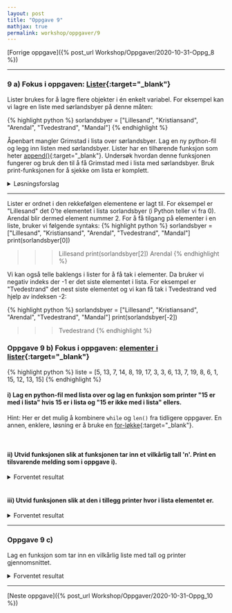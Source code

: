 ```yaml
---
layout: post
title: "Oppgave 9"
mathjax: true
permalink: workshop/oppgaver/9
---
```


[Forrige oppgave]({% post_url Workshop/Oppgaver/2020-10-31-Oppg_8 %})

---

### 9 a) Fokus i oppgaven: [Lister](https://www.w3schools.com/python/python_lists.asp){:target="_blank"}

Lister brukes for å lagre flere objekter i én enkelt variabel. For eksempel kan vi lagre en liste med sørlandsbyer på denne måten:

{% highlight python %}
sorlandsbyer = ["Lillesand", "Kristiansand", "Arendal", "Tvedestrand", "Mandal"]
{% endhighlight %}

Åpenbart mangler Grimstad i lista over sørlandsbyer. Lag en ny python-fil og legg inn listen med sørlandsbyer. Lister har en tilhørende funksjon som heter [append()](https://www.w3schools.com/python/ref_list_append.asp){:target="_blank"}. Undersøk hvordan denne funksjonen fungerer og bruk den til å få Grimstad med i lista med sørlandsbyer. Bruk print-funksjonen for å sjekke om lista er komplett.

<details>
<summary>Løsningsforslag</summary>
<p>
{% highlight python %}
sorlandsbyer = ["Lillesand", "Kristiansand", "Arendal", "Tvedestrand", "Mandal"]
sorlandsbyer.append("Grimstad")

print(sorlandsbyer)
>>> sorlandsbyer = ["Lillesand", "Kristiansand", "Arendal", "Tvedestrand", "Mandal", "Grimstad"]
{% endhighlight %}
</p>
</details>

---


Lister er ordnet i den rekkefølgen elementene er lagt til. For eksempel er "Lillesand" det 0'te elementet i lista sorlandsbyer (i Python teller vi fra 0). Arendal blir dermed element nummer 2. For å få tilgang på elementer i en liste, bruker vi følgende syntaks:
{% highlight python %}
sorlandsbyer = ["Lillesand", "Kristiansand", "Arendal", "Tvedestrand", "Mandal"]
print(sorlandsbyer[0])
>>> Lillesand
print(sorlandsbyer[2])
>>> Arendal
{% endhighlight %}

Vi kan også telle baklengs i lister for å få tak i elementer. Da bruker vi negativ indeks der -1 er det siste elementet i lista. For eksempel er "Tvedestrand" det nest siste elementet og vi kan få tak i Tvedestrand ved hjelp av indeksen -2:

{% highlight python %}
sorlandsbyer = ["Lillesand", "Kristiansand", "Arendal", "Tvedestrand", "Mandal"]
print(sorlandsbyer[-2])
>>> Tvedestrand
{% endhighlight %}

### Oppgave 9 b) Fokus i oppgaven: [elementer i lister](https://www.w3schools.com/python/python_lists_access.asp){:target="_blank"}

{% highlight python %}
liste = [5, 13, 7, 14, 8, 19, 17, 3, 3, 6, 13, 7, 19, 8, 6, 1, 15, 12, 13, 15]
{% endhighlight %}

#### i) Lag en python-fil med lista over og lag en funksjon som printer "15 er med i lista" hvis 15 er i lista og "15 er ikke med i lista" ellers.

Hint: Her er det mulig å kombinere ``while`` og ``len()`` fra tidligere oppgaver. En annen, enklere, løsning er å bruke en [for-løkke](https://www.w3schools.com/python/python_for_loops.asp){:target="_blank"}.

<br>

#### ii) Utvid funksjonen slik at funksjonen tar inn et vilkårlig tall 'n'. Print en tilsvarende melding som i oppgave i).
<details>
<summary>Forventet resultat</summary>
<p>

{% highlight python %}
liste = [5, 13, 7, 14, 8, 19, 17, 3, 3, 6, 13, 7, 19, 8, 6, 1, 15, 12, 13, 15]

er_med_i_liste(4)
>>> 4 er ikke med i lista
er_med_i_liste(14)
>>> 14 er med i lista.
{% endhighlight %}


</p>

</details>
<br>

#### iii) Utvid funksjonen slik at den i tillegg printer hvor i lista elementet er.

<details>
<summary>Forventet resultat</summary>
<p>

{% highlight python %}
liste = [5, 13, 7, 14, 8, 19, 17, 3, 3, 6, 13, 7, 19, 8, 6, 1, 15, 12, 13, 15]

er_med_i_liste(4)
>>> 4 er ikke med i lista
er_med_i_liste(14)
>>> 14 er med i lista. Du finner den på plass nummer 3.
er_med_i_liste(3)
>>> 3 er med i lista. Du finner den på plass nummer 7 og 8.
{% endhighlight %}


</p>

</details>

---

### Oppgave 9 c) 

Lag en funksjon som tar inn en vilkårlig liste med tall og printer gjennomsnittet.

<details>
<summary>Forventet resultat</summary>
<p>

{% highlight python %}
liste1 = [5, 13, 7, 14, 8, 19, 17, 3, 3, 6, 13, 7, 19, 8, 6, 1, 15, 12, 13, 15]
gjennomsnitt(liste1)
>>> Gjennomsnittet er 10.2.

liste2 = [-9, 10, 1, 14, 6, 6, -10, 3, -5, 20, -6, -8, 8, 7, 13, 14, -4, 7, 16, 0, -3]
gjennomsnitt(liste2)
>>> Gjennomsnittet er 3.8095238095238093.

liste3 = [90, 58, 34, 17, 30, 61, 42, 21, 14, -8, 41, 14, 89, 77, 70, 78, 59, 92, 4, 73, 64, 78, 59, 90, 61, -4, -9, 36]
gjennomsnitt(liste3)
>>> Gjennomsnittet er 47.535714285714285.

{% endhighlight %}


</p>

</details>

---
[Neste oppgave]({% post_url Workshop/Oppgaver/2020-10-31-Oppg_10 %})